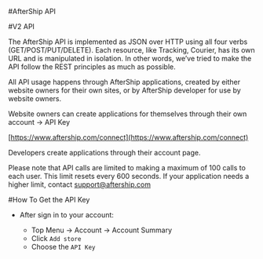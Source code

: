#AfterShip API

#V2 API

The AfterShip API is implemented as JSON over HTTP using all four verbs (GET/POST/PUT/DELETE). Each resource, like Tracking, Courier, has its own URL and is manipulated in isolation. In other words, we’ve tried to make the API follow the REST principles as much as possible.

All API usage happens through AfterShip applications, created by either website owners for their own sites, or by AfterShip developer for use by website owners.

Website owners can create applications for themselves through their own account -> API Key

[https://www.aftership.com/connect](https://www.aftership.com/connect)

Developers create applications through their account page.

Please note that API calls are limited to making a maximum of 100 calls to each user. This limit resets every 600 seconds. If your application needs a higher limit, contact support@aftership.com

#How To Get the API Key
* After sign in to your account:
	
	* Top Menu -> Account -> Account Summary
	* Click `Add store`
	* Choose the `API Key`
